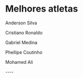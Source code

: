 
# Melhores atletas
<p>Anderson Silva</p>
<p><hFn></p>
<p>Cristiano Ronaldo</p>
<p>Gabriel Medina</p>
<p>Phellipe Coutinho</p>
<p>Mohamed Ali</p>
----
